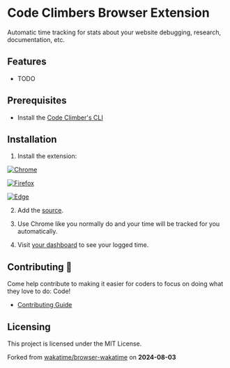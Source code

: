 # Code Climbers Browser Extension

Automatic time tracking for stats about your website debugging, research, documentation, etc.

## Features

- TODO

## Prerequisites

- Install the [Code Climber's CLI](https://github.com/CodeClimbersIO/cli/tree/main)

## Installation

1. Install the extension:

[![Chrome](https://wakatime.com/static/img/chrome-web-store.png)](https://chrome.google.com/webstore/detail/wakatime/jnbbnacmeggbgdjgaoojpmhdlkkpblgi)

[![Firefox](https://wakatime.com/static/img/firefox-addon.png)](https://addons.mozilla.org/en-US/firefox/addon/wakatime/)

[![Edge](https://wakatime.com/static/img/microsoft-extension.png)](https://microsoftedge.microsoft.com/addons/detail/wakatime/cdnpfnaadjmaplhghnlonephmabegadl)

2. Add the [source](https://local.codeclimbers.io).

3. Use Chrome like you normally do and your time will be tracked for you automatically.

4. Visit [your dashboard](https://local.codeclimbers.io) to see your logged time.

## Contributing 🚀

Come help contribute to making it easier for coders to focus on doing what they love to do: Code!

- [Contributing Guide](./docs/Contributing.md)

## Licensing

This project is licensed under the MIT License.

Forked from [wakatime/browser-wakatime](https://github.com/wakatime/browser-wakatime) on **2024-08-03**
